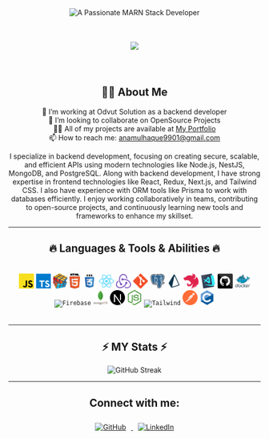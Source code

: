 <div align="center">
  <img src="https://i.ibb.co/sg6mwtK/ru-IIXbo-Af-WYH.gif" alt="A Passionate MARN Stack Developer" />
</div>

<h1 align="center">
  <a href="https://anamul-port.netlify.app/">
    <img src="https://readme-typing-svg.herokuapp.com/?lines=Hello,+There!+👋;This+is+Anamul+Haque+;Full-stack+developer&center=true&size=30&color=f5881b">
  </a>
</h1>

<br/>

<div align="center">
  <h2>🙋‍♂️ About Me</h2>
  <p>
    🌱 I’m working at Odvut Solution as a backend developer<br>
    👯 I’m looking to collaborate on OpenSource Projects<br>
    👨‍💻 All of my projects are available at <a href="https://anamul-port.netlify.app/">My Portfolio</a><br>
    📫 How to reach me: <a href="mailto:anamulhaque9901@gmail.com">anamulhaque9901@gmail.com</a>
  </p>
</div>

<div align="center">
  <p>
    I specialize in backend development, focusing on creating secure, scalable, and efficient APIs using modern technologies like Node.js, NestJS, MongoDB, and PostgreSQL. Along with backend development, I have strong expertise in frontend technologies like React, Redux, Next.js, and Tailwind CSS. I also have experience with ORM tools like Prisma to work with databases efficiently. I enjoy working collaboratively in teams, contributing to open-source projects, and continuously learning new tools and frameworks to enhance my skillset.
  </p>
</div>

<hr>

<h2 align="center">🔥 Languages & Tools & Abilities 🔥</h2>

<div align="center">
  <p style="padding: 20px;">
    <code><img title="Javascript" height="30" src="images/javascript.svg"></code>
    <code><img title="Typescript" height="30" src="https://raw.githubusercontent.com/devicons/devicon/master/icons/typescript/typescript-original.svg"></code>
    <code><img title="Problem Solving" height="30" src="images/problemSolving.png"></code>
    <code><img title="HTML5" height="30" src="images/html5.svg"></code>
    <code><img title="CSS" height="30" src="images/css.svg"></code>
    <code><img title="React" height="30" src="images/react-original.svg"></code>
    <code><img title="Redux" height="30" src="images/redux.svg"></code>
    <code><img title="Git" height="30" src="images/git-original.svg"></code>
    <code><img title="PostgreSQL" height="30" src="images/postgresql.svg"></code>
    <code><img title="Prisma" height="30" src="images/prisma.svg"></code>
    <code><img title="NestJS" height="30" src="images/nestjs.svg"></code>
    <code><img title="Visual Studio Code" height="30" src="images/vscode.png"></code>
    <code><img title="GitHub" height="30" src="images/github.svg"></code>
    <code><img title="Docker" height="30" src="https://raw.githubusercontent.com/devicons/devicon/master/icons/docker/docker-original-wordmark.svg"></code>
    <code><img title="Firebase" height="30" src="https://www.vectorlogo.zone/logos/firebase/firebase-icon.svg"></code>
    <code><img title="MongoDB" height="30" src="https://raw.githubusercontent.com/devicons/devicon/master/icons/mongodb/mongodb-original-wordmark.svg"></code>
    <code><img title="Next.js" height="30" src="images/nextjs.svg"></code>
    <code><img title="Node.js" height="30" src="images/nodejs.svg"></code>
    <code><img title="Tailwind" height="30" src="https://www.vectorlogo.zone/logos/tailwindcss/tailwindcss-icon.svg"></code>
    <code><img title="Postman" height="30" src="images/postman.svg"></code>
    <code><img title="C" height="30" src="https://raw.githubusercontent.com/devicons/devicon/master/icons/c/c-original.svg"></code>
  </p>
</div>

<hr>

<h2 align="center">⚡ MY Stats ⚡</h2>
<div align="center">
  <p>
    <img src="https://github-readme-streak-stats.herokuapp.com/?user=Anamul9901&theme=dark" alt="GitHub Streak" />
  </p>
</div>

<hr>

<h2 align="center">Connect with me:</h2>
<div align="center">
  <p>
    <a href="https://github.com/Anamul9901" target="_blank">
      <img src="https://cdn.jsdelivr.net/npm/simple-icons@3.0.1/icons/github.svg" alt="GitHub" height="40" style="margin: 10px;">
    </a>
    <a href="https://www.linkedin.com/in/anamul-haque-772264299/" target="_blank">
      <img src="https://cdn.jsdelivr.net/npm/simple-icons@3.0.1/icons/linkedin.svg" alt="LinkedIn" height="40" style="margin: 10px;">
    </a>
  </p>
</div>
